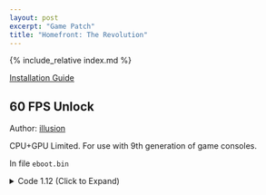 ```yaml
---
layout: post
excerpt: "Game Patch"
title: "Homefront: The Revolution"
---
```


<!-- # {{ page.title }} -->

{% include_relative index.md %}

[Installation Guide](/install-instructions/)

## 60 FPS Unlock

Author: [illusion](https://twitter.com/illusion0002)

CPU+GPU Limited. For use with 9th generation of game consoles.

In file `eboot.bin`

<details>
<summary>Code 1.12 (Click to Expand)</summary>

{% highlight none %}
41 3B B7 D4 00 00 00 74 10 41 89 B7 D4 00 00 00

41 3B B7 D4 00 00 00 75 10 41 89 B7 D4 00 00 00
{% endhighlight %}

</details>
